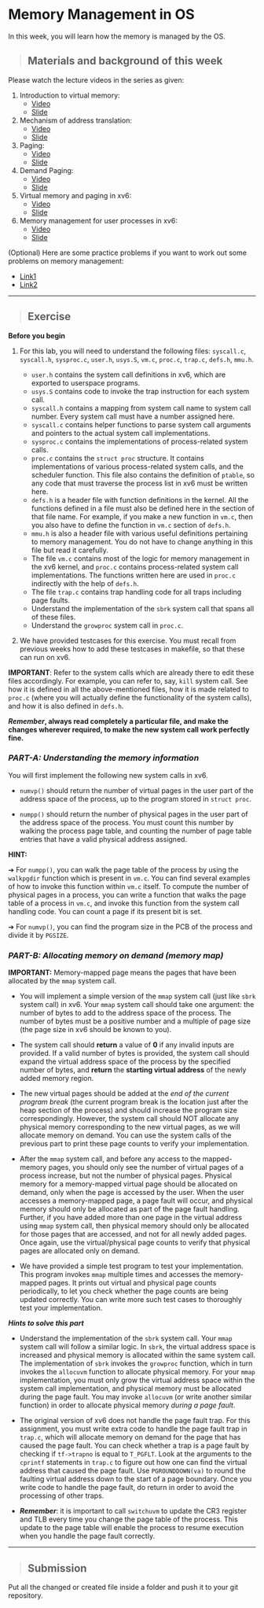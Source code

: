 # Memory Management in OS

In this week, you will learn how the memory is managed by the OS.

> ## Materials and background of this week

Please watch the lecture videos in the series as given:

1. Introduction to virtual memory: 
   - [Video](https://www.youtube.com/watch?v=2Xj2V8kYNWM)
   - [Slide](https://drive.google.com/file/d/1hJjGopKu3vZzukcyo4v_NfyZ2bYThCCU/view?usp=sharing)
2. Mechanism of address translation: 
   - [Video](https://www.youtube.com/watch?v=mYxkp5vpyqc&t=1s)
   - [Slide](https://drive.google.com/file/d/1OC5O6GbhZiPnOuyzCkwzsLtqXBcAsE5W/view?usp=sharing)
3. Paging: 
   - [Video](https://www.youtube.com/watch?v=PTh2kL8ENzU)
   - [Slide](https://drive.google.com/file/d/1MthC20Ky2gOeOaII6EL0nm5_dozrg64H/view?usp=sharing)
4. Demand Paging: 
   - [Video](https://www.youtube.com/watch?v=r9NwqtqS2Ac)
   - [Slide](https://drive.google.com/file/d/1sRHQdA1c3QnPZoypeqs4xMMWsRQHCTIp/view?usp=sharing)
5. Virtual memory and paging in xv6: 
   - [Video](https://www.youtube.com/watch?v=67Q7tfUk6pI)
   - [Slide](https://drive.google.com/file/d/1TQW1GADdIO1kPHnvIbgVD4j9vtsx5OiK/view?usp=sharing)
6. Memory management for user processes in xv6: 
   - [Video](https://www.youtube.com/watch?v=8V2YkO7lfvs&t=1s)
   - [Slide](https://drive.google.com/file/d/1fbBC2YfuC_qJ0YpIobAWLsGggY5nDtnf/view?usp=sharing)

(Optional) Here are some practice problems if you want to work out
some problems on memory management:

- [Link1](https://drive.google.com/file/d/17-Sl23RbpO8vqEa6xRzm2yV391V5qh5e/view?usp=sharing)     
- [Link2](https://drive.google.com/file/d/1sKMQo0PVn-ZU4djUCQi4HKiilwts-oyY/view?usp=sharing)

------------------------------------------------------------

> ## Exercise

**Before you begin**

1. For this lab, you will need to understand the following files: `syscall.c`, `syscall.h`,
`sysproc.c`, `user.h`, `usys.S`, `vm.c`, `proc.c`, `trap.c`, `defs.h`, `mmu.h`.
   - `user.h` contains the system call definitions in xv6, which are exported to userspace programs.
   - `usys.S` contains code to invoke the trap instruction for each system call.
   - `syscall.h` contains a mapping from system call name to system call number. Every system call must have a number assigned here.
   - `syscall.c` contains helper functions to parse system call arguments and pointers to the actual system call implementations.
   - `sysproc.c` contains the implementations of process-related system calls.
   - `proc.c` contains the `struct proc` structure. It contains implementations of various process-related system calls, and the scheduler function. This file also contains the definition of `ptable`, so any code that must traverse the process list in xv6 must be written here.
   - `defs.h` is a header file with function definitions in the kernel. All the functions defined in a file must also be defined here in the section of that file name. For example, if you make a new function in `vm.c`, then you also have to define the function in `vm.c` section of `defs.h`.
   - `mmu.h` is also a header file with various useful definitions pertaining to memory management. You do not have to change anything in this file but read it carefully.
   - The file `vm.c` contains most of the logic for memory management in the xv6 kernel, and `proc.c` contains process-related system call implementations. The functions written here are used in `proc.c` indirectly with the help of `defs.h`.
   - The file `trap.c` contains trap handling code for all traps including page faults.
   - Understand the implementation of the `sbrk` system call that spans all of these files.
   - Understand the `growproc` system call in `proc.c`.

2. We have provided testcases for this exercise. You must recall from previous weeks how to add these testcases in makefile, so that these can run on xv6.


**IMPORTANT**: Refer to the system calls which are already there to edit these files
accordingly. For example, you can refer to, say, `kill` system call. See how it is
defined in all the above-mentioned files, how it is made related to `proc.c` (where
you will actually define the functionality of the system calls), and how it is also
defined in `defs.h`.

**_Remember_, always read completely a particular file, and make the changes
wherever required, to make the new system call work perfectly fine.**


### _**PART-A: Understanding the memory information**_

You will first implement the following new system calls in xv6.

- `numvp()` should return the number of virtual pages in the user part of the
address space of the process, up to the program stored in `struct proc`.

- `numpp()` should return the number of physical pages in the user part of the
address space of the process. You must count this number by walking the
process page table, and counting the number of page table entries that have
a valid physical address assigned.

**HINT:**

➔ For `numpp()`, you can walk the page table of the process by using the `walkpgdir` function
which is present in `vm.c`. You can find several examples of how to invoke this
function within `vm.c` itself. To compute the number of physical pages in a
process, you can write a function that walks the page table of a process in
`vm.c`, and invoke this function from the system call handling code. You can
count a page if its present bit is set.

➔ For `numvp()`, you can find the program size in the PCB of the process and
divide it by `PGSIZE`.


### _**PART-B: Allocating memory on demand (memory map)**_

**IMPORTANT:** Memory-mapped page means the pages that have been allocated by
the `mmap` system call.

- You will implement a simple version of the `mmap` system call (just like `sbrk`
system call) in xv6. Your `mmap` system call should take one argument: the
number of bytes to add to the address space of the process. The number of
bytes must be a positive number and a multiple of page size (the page size in
xv6 should be known to you).

- The system call should **return** a value of **0** if any invalid inputs are provided. If
a valid number of bytes is provided, the system call should expand the virtual
address space of the process by the specified number of bytes, and **return**
the **starting virtual address** of the newly added memory region.

- The new virtual pages should be added at the _end of the current program
break_ (the current program break is the location just after the heap section of
the process) and should increase the program size correspondingly. However,
the system call should NOT allocate any physical memory corresponding to
the new virtual pages, as we will allocate memory on demand. You can use
the system calls of the previous part to print these page counts to verify your
implementation.

- After the `mmap` system call, and before any access to the mapped-memory
pages, you should only see the number of virtual pages of a process increase,
but not the number of physical pages. Physical memory for a
memory-mapped virtual page should be allocated on demand, only when the
page is accessed by the user. When the user accesses a memory-mapped
page, a page fault will occur, and physical memory should only be allocated
as part of the page fault handling. Further, if you have added more than one
page in the virtual address using `mmap` system call, then physical memory
should only be allocated for those pages that are accessed, and not for all
newly added pages. Once again, use the virtual/physical page counts to verify
that physical pages are allocated only on demand.

- We have provided a simple test program to test your implementation. This
program invokes `mmap` multiple times and accesses the memory-mapped
pages. It prints out virtual and physical page counts periodically, to let you
check whether the page counts are being updated correctly. You can write
more such test cases to thoroughly test your implementation.


_**Hints to solve this part**_

- Understand the implementation of the `sbrk` system call. Your `mmap` system
call will follow a similar logic. In `sbrk`, the virtual address space is increased
and physical memory is allocated within the same system call. The
implementation of `sbrk` invokes the `growproc` function, which in turn
invokes the `allocuvm` function to allocate physical memory. For your `mmap`
implementation, you must only grow the virtual address space within the
system call implementation, and physical memory must be allocated during
the page fault. You may invoke `allocuvm` (or write another similar function)
in order to allocate physical memory _during a page fault_.

- The original version of xv6 does not handle the page fault trap. For this
assignment, you must write extra code to handle the page fault trap in
`trap.c`, which will allocate memory on demand for the page that has caused
the page fault. You can check whether a trap is a page fault by checking if
`tf->trapno` is equal to `T_PGFLT`. Look at the arguments to the `cprintf`
statements in `trap.c` to figure out how one can find the virtual address that
caused the page fault. Use `PGROUNDDOWN(va)` to round the faulting virtual
address down to the start of a page boundary. Once you write code to handle
the page fault, do return in order to avoid the processing of other traps.

- _**Remember**_: it is important to call `switchuvm` to update the CR3 register and
TLB every time you change the page table of the process. This update to the
page table will enable the process to resume execution when you handle the
page fault correctly.

---------------------------------------------------------

> ## Submission

Put all the changed or created file inside a folder and push it to your git repository.
